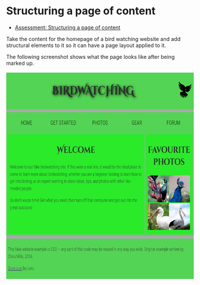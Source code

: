 # Structuring a page of content

- [Assessment: Structuring a page of content](https://developer.mozilla.org/en-US/docs/Learn/HTML/Introduction_to_HTML/Structuring_a_page_of_content)

Take the content for the homepage of a bird watching website and add structural elements to it so it can have a page layout applied to it.

The following screenshot shows what the page looks like after being marked up. \
<br>
<img src="./assets/assessments_page_index_html.png" alt="screenshot of index.html" width=640 height=555>
